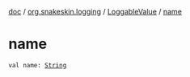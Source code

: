 [doc](../../index.md) / [org.snakeskin.logging](../index.md) / [LoggableValue](index.md) / [name](./name.md)

# name

`val name: `[`String`](https://kotlinlang.org/api/latest/jvm/stdlib/kotlin/-string/index.html)